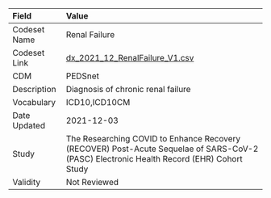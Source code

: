 |Field        |Value                                                                                                                                    |
|:------------|:----------------------------------------------------------------------------------------------------------------------------------------|
|Codeset Name |Renal Failure                                                                                                                            |
|Codeset Link |[dx_2021_12_RenalFailure_V1.csv](https://github.com/PEDSnet/Variable-Dictionary/blob/main/conditions/dx_2021_12_RenalFailure_V1.csv)     |
|CDM          |PEDSnet                                                                                                                                  |
|Description  |Diagnosis of chronic renal failure                                                                                                       |
|Vocabulary   |ICD10,ICD10CM                                                                                                                            |
|Date Updated |2021-12-03                                                                                                                               |
|Study        |The Researching COVID to Enhance Recovery (RECOVER) Post-Acute Sequelae of SARS-CoV-2 (PASC) Electronic Health Record (EHR) Cohort Study |
|Validity     |Not Reviewed                                                                                                                             |
